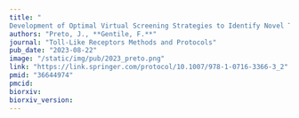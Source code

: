 ```yaml
---
title: "
Development of Optimal Virtual Screening Strategies to Identify Novel Toll-Like Receptor Ligands Using the DockBox Suite"
authors: "Preto, J., **Gentile, F.**"
journal: "Toll-Like Receptors Methods and Protocols"
pub_date: "2023-08-22"
image: "/static/img/pub/2023_preto.png"
link: "https://link.springer.com/protocol/10.1007/978-1-0716-3366-3_2"
pmid: "36644974"
pmcid:
biorxiv:
biorxiv_version:
---
```

